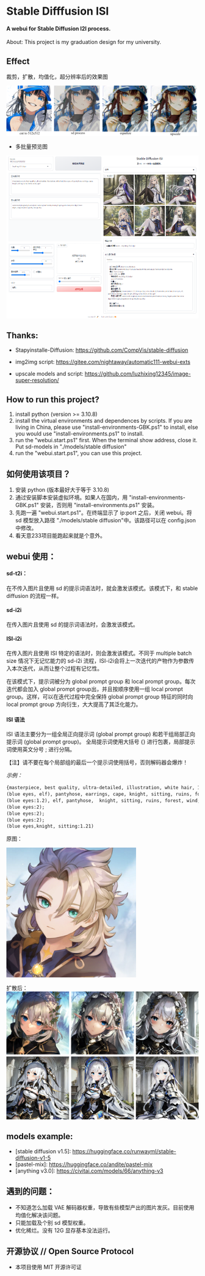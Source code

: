 # Stable Difffusion ISI
#### A webui for Stable Diffusion I2I process.

About: This project is my graduation design for my university.

## Effect
裁剪，扩散，均值化，超分辨率后的效果图

<img src="./test/show.png">

* 多批量预览图

<img src="./test/exp.png">

## Thanks:

* Stapyinstalle-Diffusion:
https://github.com/CompVis/stable-diffusion

* img2img script:
https://gitee.com/nightaway/automatic111-webui-exts

* upscale models and script:
https://github.com/luzhixing12345/image-super-resolution/

## How to run this project?
1. install python (version >= 3.10.8)
2. install the virtual environments and dependences by scripts. If you are living in China, please use "install-environments-GBK.ps1" to install, else you would use "install-environments.ps1" to install.
3. run the "webui.start.ps1" first. When the terminal show address, close it. Put sd-models in "./models/stable diffusion"
4. run the "webui.start.ps1", you can use this project.

## 如何使用该项目？
1. 安装 python (版本最好大于等于 3.10.8)
2. 通过安装脚本安装虚拟环境。如果人在国内，用 "install-environments-GBK.ps1" 安装，否则用 "install-environments.ps1" 安装。
3. 先跑一遍 "webui.start.ps1"。在终端显示了 ip:port 之后，关闭 webui。将 sd 模型放入路径 "./models/stable diffusion"中。该路径可以在 config.json 中修改。
4. 看天意233项目能跑起来就是个意外。

## webui 使用：
#### sd-t2i：
在不传入图片且使用 sd 的提示词语法时，就会激发该模式。该模式下，和 stable diffusion 的流程一样。

#### sd-i2i
在传入图片且使用 sd 的提示词语法时，会激发该模式。

#### ISI-i2i
在传入图片且使用 ISI 特定的语法时，则会激发该模式。不同于 multiple batch size 情况下无记忆能力的 sd-i2i 流程，ISI-i2i会将上一次迭代的产物作为参数传入本次迭代，从而让整个过程有记忆性。

在该模式下，提示词被分为 global prompt group 和 local prompt group。每次迭代都会加入 global prompt group出，并且按顺序使用一组 local prompt group。这样，可以在迭代过程中完全保持 global prompt group 特征的同时向 local prompt group 方向衍生，大大提高了其泛化能力。

#### ISI 语法
ISI 语法主要分为一组全局正向提示词 (global prompt group) 和若干组局部正向提示词 (global prompt group)。
全局提示词使用大括号 {} 进行包裹，局部提示词使用英文分号 ; 进行分隔。

【注】请不要在每个局部组的最后一个提示词使用括号，否则解码器会爆炸！

_示例：_
```markdown
{masterpiece, best quality, ultra-detailed, illustration, white hair, 1girl}
(blue eyes, elf), pantyhose, earrings, cape, knight, sitting, ruins, forest, wind;
(blue eyes:1.2), elf, pantyhose,  knight, sitting, ruins, forest, wind;
(blue eyes:2);
(blue eyes:2);
(blue eyes:2);
(blue eyes,knight, sitting:1.21)
```
原图：

<img src="./test/origin.png" width="340" height="340">

扩散后：
<img src="./test/ISI.png">

## models example:
* \[stable diffusion v1.5]: https://huggingface.co/runwayml/stable-diffusion-v1-5
* \[pastel-mix]: https://huggingface.co/andite/pastel-mix
* \[anything v3.0]: https://civitai.com/models/66/anything-v3

## 遇到的问题：
* 不知道怎么加载 VAE 解码器权重，导致有些模型产出的图片发灰。目前使用均值化解决该问题。
* 只能加载及个别 sd 模型权重。
* 优化稀烂。没有 12G 显存基本没法运行。

## 开源协议 // Open Source Protocol
* 本项目使用 MIT 开源许可证





